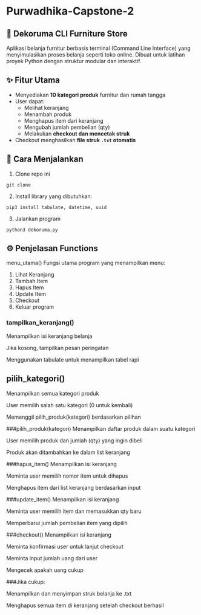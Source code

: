 # Purwadhika-Capstone-2

## 🛒 Dekoruma CLI Furniture Store
Aplikasi belanja furnitur berbasis terminal (Command Line Interface) yang menyimulasikan proses belanja seperti toko online. Dibuat untuk latihan proyek Python dengan struktur modular dan interaktif.

## ✨ Fitur Utama

- Menyediakan **10 kategori produk** furnitur dan rumah tangga
- User dapat:
  - Melihat keranjang
  - Menambah produk
  - Menghapus item dari keranjang
  - Mengubah jumlah pembelian (qty)
  - Melakukan **checkout dan mencetak struk**
- Checkout menghasilkan **file struk `.txt` otomatis**

## 🚀 Cara Menjalankan

1. Clone repo ini
```
git clone
```
2. Install library yang dibutuhkan:
```
pip3 install tabulate, datetime, uuid
```
3. Jalankan program
```
python3 dekoruma.py
```

## ⚙️ Penjelasan Functions
menu_utama()
Fungsi utama program yang menampilkan menu:
1. Lihat Keranjang
2. Tambah Item
3. Hapus Item
4. Update Item
5. Checkout
6. Keluar program

### tampilkan_keranjang()
Menampilkan isi keranjang belanja

Jika kosong, tampilkan pesan peringatan

Menggunakan tabulate untuk menampilkan tabel rapi

## pilih_kategori()
Menampilkan semua kategori produk

User memilih salah satu kategori (0 untuk kembali)

Memanggil pilih_produk(kategori) berdasarkan pilihan

###pilih_produk(kategori)
Menampilkan daftar produk dalam suatu kategori

User memilih produk dan jumlah (qty) yang ingin dibeli

Produk akan ditambahkan ke dalam list keranjang

###hapus_item()
Menampilkan isi keranjang

Meminta user memilih nomor item untuk dihapus

Menghapus item dari list keranjang berdasarkan input

###update_item()
Menampilkan isi keranjang

Meminta user memilih item dan memasukkan qty baru

Memperbarui jumlah pembelian item yang dipilih

###checkout()
Menampilkan isi keranjang

Meminta konfirmasi user untuk lanjut checkout

Meminta input jumlah uang dari user

Mengecek apakah uang cukup

###Jika cukup:

Menampilkan dan menyimpan struk belanja ke .txt

Menghapus semua item di keranjang setelah checkout berhasil
